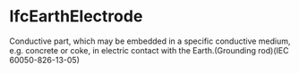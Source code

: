 IfcEarthElectrode
=================
Conductive part, which may be embedded in a specific conductive medium, e.g.
concrete or coke, in electric contact with the Earth.(Grounding rod)(IEC
60050-826-13-05)


